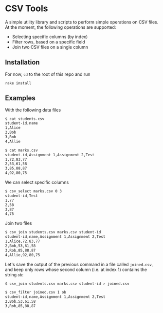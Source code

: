 # CSV Tools

A simple utility library and scripts to perform simple operations on CSV files.
At the moment, the following operations are supported:

 * Selecting specific columns (by index)
 * Filter rows, based on a specific field
 * Join two CSV files on a single column

## Installation


For now, `cd` to the root of this repo and run

```
rake install
```

## Examples

With the following data files

```sh
$ cat students.csv
student-id,name
1,Alice
2,Bob
3,Rob
4,Allie

$ cat marks.csv
student-id,Assignment 1,Assignment 2,Test
1,72,83,77
2,53,61,58
3,85,88,87
4,92,80,75
```

We can select specific columns

```sh
$ csv_select marks.csv 0 3
student-id,Test
1,77
2,58
3,87
4,75
```

Join two files

```sh
$ csv_join students.csv marks.csv student-id
student-id,name,Assignment 1,Assignment 2,Test
1,Alice,72,83,77
2,Bob,53,61,58
3,Rob,85,88,87
4,Allie,92,80,75
```

Let's save the output of the previous command in a file called `joined.csv`,
and keep only rows whose second column (i.e. at index 1) contains the string `ob`:

```sh
$ csv_join students.csv marks.csv student-id > joined.csv

$ csv_filter joined.csv 1 ob
student-id,name,Assignment 1,Assignment 2,Test
2,Bob,53,61,58
3,Rob,85,88,87
```
